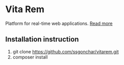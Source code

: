 # Vita Rem

Platform for real-time web applications. 
[Read more](http://ssgonchar.github.io/vitarem/)

## Installation instruction

1. git clone https://github.com/ssgonchar/vitarem.git
1. composer install
